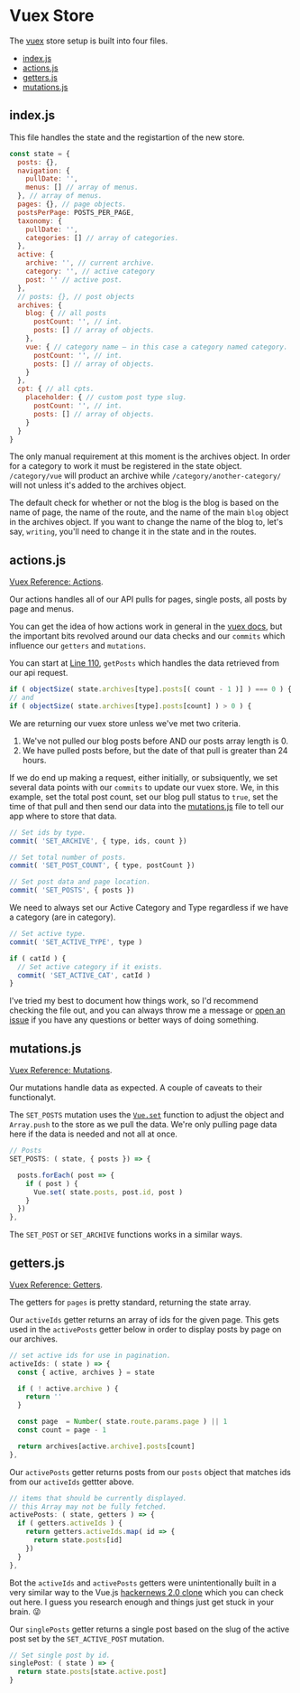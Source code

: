 # Vuex Store
The [vuex](https://vuex.vuejs.org/en/intro.html) store setup is built into four files.

  * [index.js](https://github.com/jomurgel/project-acorn-ssr/blob/master/src/store/index.js)
  * [actions.js](https://github.com/jomurgel/project-acorn-ssr/blob/master/src/store/actions.js)
  * [getters.js](https://github.com/jomurgel/project-acorn-ssr/blob/master/src/store/getters.js)
  * [mutations.js](https://github.com/jomurgel/project-acorn-ssr/blob/master/src/store/mutations.js)

## index.js
This file handles the state and the registartion of the new store.

``` javascript
const state = {
  posts: {},
  navigation: {
    pullDate: '',
    menus: [] // array of menus.
  }, // array of menus.
  pages: {}, // page objects.
  postsPerPage: POSTS_PER_PAGE,
  taxonomy: {
    pullDate: '',
    categories: [] // array of categories.
  },
  active: {
    archive: '', // current archive.
    category: '', // active category
    post: '' // active post.
  },
  // posts: {}, // post objects
  archives: {
    blog: { // all posts
      postCount: '', // int.
      posts: [] // array of objects.
    },
    vue: { // category name — in this case a category named category.
      postCount: '', // int.
      posts: [] // array of objects.
    }
  },
  cpt: { // all cpts.
    placeholder: { // custom post type slug.
      postCount: '', // int.
      posts: [] // array of objects.
    }
  }
}
```

The only manual requirement at this moment is the archives object. In order for a category to work it must be registered in the state object. `/category/vue` will product an archive while `/category/another-category/` will not unless it's added to the archives object.

The default check for whether or not the blog is the blog is based on the name of page, the name of the route, and the name of the main `blog` object in the archives object. If you want to change the name of the blog to, let's say, `writing`, you'll need to change it in the state and in the routes.

## actions.js
[Vuex Reference: Actions](https://vuex.vuejs.org/en/actions.html).

Our actions handles all of our API pulls for pages, single posts, all posts by page and menus.

You can get the idea of how actions work in general in the [vuex docs](https://vuex.vuejs.org/en/actions.html), but the important bits revolved around our data checks and our `commits` which influence our `getters` and `mutations`.

You can start at [Line 110](https://github.com/jomurgel/project-acorn-ssr/blob/master/src/store/actions.js#L110), `getPosts` which handles the data retrieved from our api request.

``` javascript
if ( objectSize( state.archives[type].posts[( count - 1 )] ) === 0 ) {
// and
if ( objectSize( state.archives[type].posts[count] ) > 0 ) {
```

We are returning our vuex store unless we've met two criteria.

  1. We've not pulled our blog posts before AND our posts array length is 0.
  2. We have pulled posts before, but the date of that pull is greater than 24 hours.

If we do end up making a request, either initially, or subsiquently, we set several data points with our `commits` to update our vuex store. We, in this example, set the total post count, set our blog pull status to `true`, set the time of that pull and then send our data into the [mutations.js](https://github.com/jomurgel/project-acorn-ssr/blob/master/src/store/mutations.js) file to tell our app where to store that data.

``` javascript
// Set ids by type.
commit( 'SET_ARCHIVE', { type, ids, count })

// Set total number of posts.
commit( 'SET_POST_COUNT', { type, postCount })

// Set post data and page location.
commit( 'SET_POSTS', { posts })
```

We need to always set our Active Category and Type regardless if we have a category (are in category).

``` javascript
// Set active type.
commit( 'SET_ACTIVE_TYPE', type )

if ( catId ) {
  // Set active category if it exists.
  commit( 'SET_ACTIVE_CAT', catId )
}
```

I've tried my best to document how things work, so I'd recommend checking the file out, and you can always throw me a message or [open an issue](https://github.com/jomurgel/project-acorn-ssr/issues) if you have any questions or better ways of doing something.

## mutations.js
[Vuex Reference: Mutations](https://vuex.vuejs.org/en/mutations.html).

Our mutations handle data as expected. A couple of caveats to their functionalyt.

The `SET_POSTS` mutation uses the [`Vue.set`](https://vuejs.org/v2/api/#Vue-set) function to adjust the object and `Array.push` to the store as we pull the data. We're only pulling page data here if the data is needed and not all at once.

``` javascript
// Posts
SET_POSTS: ( state, { posts }) => {

  posts.forEach( post => {
    if ( post ) {
      Vue.set( state.posts, post.id, post )
    }
  })
},
```

The `SET_POST` or `SET_ARCHIVE` functions works in a similar ways.

## getters.js
[Vuex Reference: Getters](https://vuex.vuejs.org/en/getters.html).

The getters for `pages` is pretty standard, returning the state array.

Our `activeIds` getter returns an array of ids for the given page. This gets used in the `activePosts` getter below in order to display posts by page on our archives.

``` javascript
// set active ids for use in pagination.
activeIds: ( state ) => {
  const { active, archives } = state

  if ( ! active.archive ) {
    return ''
  }

  const page  = Number( state.route.params.page ) || 1
  const count = page - 1

  return archives[active.archive].posts[count]
},
```

Our `activePosts` getter returns posts from our `posts` object that matches ids from our `activeIds` gettter above.

``` javascript
// items that should be currently displayed.
// this Array may not be fully fetched.
activePosts: ( state, getters ) => {
  if ( getters.activeIds ) {
    return getters.activeIds.map( id => {
      return state.posts[id]
    })
  }
},
```

Bot the `activeIds` and `activePosts` getters were unintentionally built in a very similar way to the Vue.js [hackernews 2.0 clone](https://github.com/vuejs/vue-hackernews-2.0/blob/master/src/store/getters.js#L4) which you can check out here. I guess you research enough and things just get stuck in your brain. 😜

Our `singlePosts` getter returns a single post based on the slug of the active post set by the `SET_ACTIVE_POST` mutation.

``` javascript
// Set single post by id.
singlePost: ( state ) => {
  return state.posts[state.active.post]
}
```
